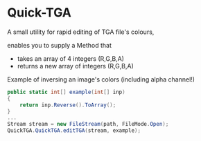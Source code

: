 # Quick-TGA
A small utility for rapid editing of TGA file's colours, 

enables you to supply a Method that 
+ takes an array of 4 integers (R,G,B,A)
+ returns a new array of integers (R,G,B,A)

Example of inversing an image's colors (including alpha channel!)
```cs
public static int[] example(int[] inp)
{
    return inp.Reverse().ToArray();
}
...
Stream stream = new FileStream(path, FileMode.Open);
QuickTGA.QuickTGA.editTGA(stream, example);
```
